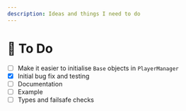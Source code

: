```yaml
---
description: Ideas and things I need to do
---
```


# 📜 To Do

* [ ] Make it easier to initialise `Base` objects in `PlayerManager`
* [x] Initial bug fix and testing
* [ ] Documentation
* [ ] Example
* [ ] Types and failsafe checks
